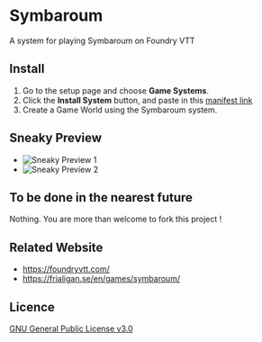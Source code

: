 # Symbaroum
A system for playing Symbaroum on Foundry VTT

## Install
1. Go to the setup page and choose **Game Systems**.
2. Click the **Install System** button, and paste in this [manifest link](https://raw.githubusercontent.com/Perfectro/symbaroum-froundry-vtt/v1.0/system.json)
3. Create a Game World using the Symbaroum system.

## Sneaky Preview
- ![Sneaky Preview 1](https://github.com/Perfectro/symbaroum-froundry-vtt/blob/master/asset/sneaky-preview-1.jpg?raw=true)
- ![Sneaky Preview 2](https://github.com/Perfectro/symbaroum-froundry-vtt/blob/master/asset/sneaky-preview-2.jpg?raw=true)

## To be done in the nearest future
Nothing. You are more than welcome to fork this project !

## Related Website
- https://foundryvtt.com/
- https://frialigan.se/en/games/symbaroum/

## Licence
[GNU General Public License v3.0](https://choosealicense.com/licenses/gpl-3.0/)